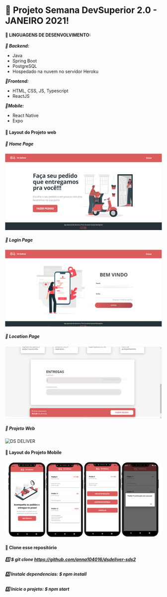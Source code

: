 # :pushpin: Projeto Semana DevSuperior 2.0 - JANEIRO 2021! 


#### :large_blue_circle: LINGUAGENS DE DESENVOLVIMENTO:

***:small_blue_diamond: Backend:***
- Java
- Spring Boot
- PostgreSQL
- Hospedado na nuvem no servidor Heroku

***:small_blue_diamond:Frontend:***
- HTML, CSS, JS, Typescript
- ReactJS

***:small_blue_diamond:Mobile:***
- React Native
- Expo

#### :large_blue_circle: Layout do Projeto web

##### :small_blue_diamond: Home Page
![Home Page](https://github.com/anna104016/dsdeliver-sds2/blob/main/front-web/src/home%20DsDeliver.PNG)

##### :small_blue_diamond: Login Page
![Login Page](https://github.com/anna104016/dsdeliver-sds2/blob/main/front-web/src/login%20dsdeliver.PNG)

##### :small_blue_diamond: Location Page
![Location Page](https://github.com/anna104016/dsdeliver-sds2/blob/main/front-web/src/location%20dsdeliver.PNG)

##### :small_blue_diamond: Projeto Web
![DS DELIVER](https://github.com/anna104016/dsdeliver-sds2/blob/main/front-web/src/DS%20DELIVER.gif)

#### :large_blue_circle: Layout do Projeto Mobile
![Home Page](https://github.com/anna104016/dsdeliver-sds2/blob/main/front-mobile/assets/mobile.png)

#### :large_blue_circle: Clone esse repositório
##### :one: ***$ git clone https://github.com/anna104016/dsdeliver-sds2***

##### :two: Instale dependencias: ***$ npm install***

##### :three: Inicie o projeto: ***$ npm start***
